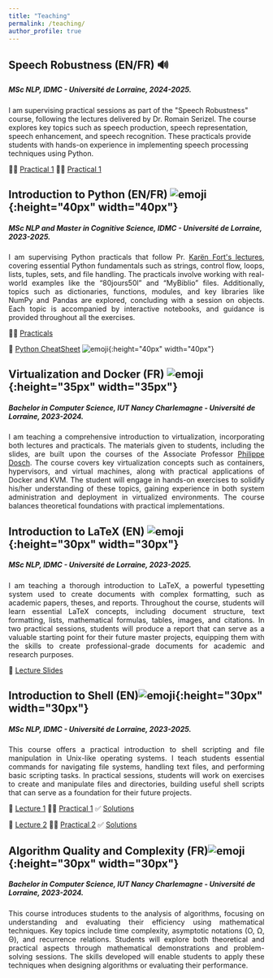 ```yaml
---
title: "Teaching"
permalink: /teaching/
author_profile: true
---
```


## Speech Robustness (EN/FR) 🔊

##### MSc NLP, IDMC - Université de Lorraine, 2024-2025.

I am supervising practical sessions as part of the "Speech Robustness" course, following the lectures delivered by Dr. Romain Serizel. The course explores key topics such as speech production, speech representation, speech enhancement, and speech recognition. These practicals provide students with hands-on experience in implementing speech processing techniques using Python.

🧑‍💻 [Practical 1](/files/Practical-1.zip)
🧑‍💻 [Practical 1](/files/speech_robustness/Practical-2.zip)


## Introduction to Python (EN/FR) ![emoji](/images/python-logo.jpeg){:height="40px" width="40px"}

##### MSc NLP and Master in Cognitive Science, IDMC - Université de Lorraine, 2023-2025.

<p style="text-align: justify;">
I am supervising Python practicals that follow Pr. <a href="https://members.loria.fr/KFort/idmc-nancy-from-2024/" target="_blank">Karën Fort's lectures</a>, covering essential Python fundamentals such as strings, control flow, loops, lists, tuples, sets, and file handling. The practicals involve working with real-world examples like the “80jours50l” and “MyBiblio” files. Additionally, topics such as dictionaries, functions, modules, and key libraries like NumPy and Pandas are explored, concluding with a session on objects. Each topic is accompanied by interactive notebooks, and guidance is provided throughout all the exercises.
</p>


<!-- 🚀 [Recap/Reinforcement in python](python/) 💪 -->

🧑‍💻 [Practicals](python/)

🚀 [Python CheatSheet](python-cheatsheet/) ![emoji](/images/python-logo.jpeg){:height="40px" width="40px"}

## Virtualization and Docker (FR) ![emoji](/images/docker-logo.png){:height="35px" width="35px"}

##### Bachelor in Computer Science, IUT Nancy Charlemagne - Université de Lorraine, 2023-2024.

<p style="text-align: justify;">
I am teaching a comprehensive introduction to virtualization, incorporating both lectures and practicals. The materials given to students, including the slides, are built upon the courses of the Associate Professor <a href="https://scholar.google.fr/citations?hl=fr&user=fYCvan0AAAAJ&view_op=list_works&sortby=pubdate" target="_blank">Philippe Dosch</a>. The course covers key virtualization concepts such as containers, hypervisors, and virtual machines, along with practical applications of Docker and KVM. The student will engage in hands-on exercises to solidify his/her understanding of these topics, gaining experience in both system administration and deployment in virtualized environments. The course balances theoretical foundations with practical implementations.
</p>



## Introduction to LaTeX (EN) ![emoji](/images/latex-logo.png){:height="30px" width="30px"}
##### MSc NLP, IDMC - Université de Lorraine, 2023-2025.

<p style="text-align: justify;">
I am teaching a thorough introduction to LaTeX, a powerful typesetting system used to create documents with complex formatting, such as academic papers, theses, and reports. Throughout the course, students will learn essential LaTeX concepts, including document structure, text formatting, lists, mathematical formulas, tables, images, and citations. In two practical sessions, students will produce a report that can serve as a valuable starting point for their future master projects, equipping them with the skills to create professional-grade documents for academic and research purposes.
</p>

📖 [Lecture Slides](/files/M1-NLP-LaTeX-Presentation.pdf)

## Introduction to Shell (EN)![emoji](/images/shell-logo.png){:height="30px" width="30px"}
##### MSc NLP, IDMC - Université de Lorraine, 2023-2025.

<p style="text-align: justify;">
This course offers a practical introduction to shell scripting and file manipulation in Unix-like operating systems. I teach students essential commands for navigating file systems, handling text files, and performing basic scripting tasks. In practical sessions, students will work on exercises to create and manipulate files and directories, building useful shell scripts that can serve as a foundation for their future projects.
</p>

📖 [Lecture 1](/files/Introduction-to-Shell-Lecture-1-2425.pdf)
🧑‍💻 [Practical 1](/files/Practical-1.zip)
✅ [Solutions](/files/Practical-1-Solutions.zip)

📖 [Lecture 2](/files/Introduction-to-Shell-Lecture-2-2425.pdf)
🧑‍💻 [Practical 2](/files/Practical-2.zip)
✅ [Solutions](/files/Practical-2-Solutions.zip)

## Algorithm Quality and Complexity (FR)![emoji](/images/automaton.png){:height="30px" width="30px"}
##### Bachelor in Computer Science, IUT Nancy Charlemagne - Université de Lorraine, 2023-2024.

<p style="text-align: justify;">
This course introduces students to the analysis of algorithms, focusing on understanding and evaluating their efficiency using mathematical techniques. Key topics include time complexity, asymptotic notations (O, Ω, Θ), and recurrence relations. Students will explore both theoretical and practical aspects through mathematical demonstrations and problem-solving sessions. The skills developed will enable students to apply these techniques when designing algorithms or evaluating their performance.
</p>